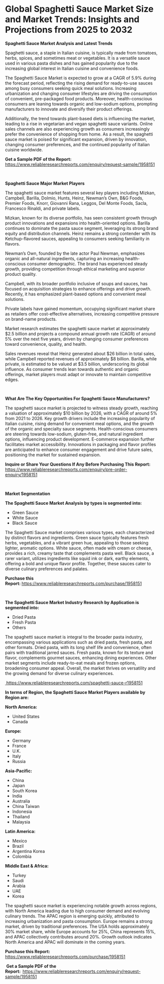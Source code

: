 <p><h1>Global Spaghetti Sauce Market Size and Market Trends: Insights and Projections from 2025 to 2032</h1></p><p><strong>Spaghetti Sauce Market Analysis and Latest Trends</strong></p>
<p><p>Spaghetti sauce, a staple in Italian cuisine, is typically made from tomatoes, herbs, spices, and sometimes meat or vegetables. It is a versatile sauce used in various pasta dishes and has gained popularity due to the increasing global interest in Italian cuisine and convenience foods.</p><p>The Spaghetti Sauce Market is expected to grow at a CAGR of 5.9% during the forecast period, reflecting the rising demand for ready-to-use sauces among busy consumers seeking quick meal solutions. Increasing urbanization and changing consumer lifestyles are driving the consumption of convenient, pre-packaged food products. Moreover, health-conscious consumers are leaning towards organic and low-sodium options, prompting manufacturers to innovate and diversify their product offerings.</p><p>Additionally, the trend towards plant-based diets is influencing the market, leading to a rise in vegetarian and vegan spaghetti sauce variants. Online sales channels are also experiencing growth as consumers increasingly prefer the convenience of shopping from home. As a result, the spaghetti sauce market is poised for significant expansion, driven by innovation, changing consumer preferences, and the continued popularity of Italian cuisine worldwide.</p></p>
<p><strong>Get a Sample PDF of the Report:&nbsp;</strong> <a href="https://www.reliableresearchreports.com/enquiry/request-sample/1958151?utm_campaign=38&utm_medium=2&utm_source=Github&utm_content=ia&utm_term=16042025&utm_id=spaghetti-sauce">https://www.reliableresearchreports.com/enquiry/request-sample/1958151</a></p>
<p>&nbsp;</p>
<p><strong>Spaghetti Sauce Major Market Players</strong></p>
<p><p>The spaghetti sauce market features several key players including Mizkan, Campbell, Barilla, Dolmio, Hunts, Heinz, Newman’s Own, B&G Foods, Premier Foods, Knorr, Giovanni Rana, Leggos, Del Monte Foods, Sacla, Francesco Rinaldi, and private labels. </p><p>Mizkan, known for its diverse portfolio, has seen consistent growth through product innovations and expansions into health-oriented options. Barilla continues to dominate the pasta sauce segment, leveraging its strong brand equity and distribution channels. Heinz remains a strong contender with its Ketchup-flavored sauces, appealing to consumers seeking familiarity in flavors.</p><p>Newman’s Own, founded by the late actor Paul Newman, emphasizes organic and all-natural ingredients, capturing an increasing health-conscious consumer demographic. The brand has experienced steady growth, providing competition through ethical marketing and superior product quality. </p><p>Campbell, with its broader portfolio inclusive of soups and sauces, has focused on acquisition strategies to enhance offerings and drive growth. Recently, it has emphasized plant-based options and convenient meal solutions.</p><p>Private labels have gained momentum, occupying significant market share as retailers offer cost-effective alternatives, increasing competitive pressure on brand-name products. </p><p>Market research estimates the spaghetti sauce market at approximately $2.5 billion and projects a compound annual growth rate (CAGR) of around 5% over the next five years, driven by changing consumer preferences toward convenience, quality, and health. </p><p>Sales revenues reveal that Heinz generated about $26 billion in total sales, while Campbell reported revenues of approximately $8 billion. Barilla, while private, is estimated to be valued at $3.5 billion, underscoring its global influence. As consumer trends lean towards authentic and organic offerings, market players must adapt or innovate to maintain competitive edges.</p></p>
<p>&nbsp;</p>
<p><strong>What Are The Key Opportunities For Spaghetti Sauce Manufacturers?</strong></p>
<p><p>The spaghetti sauce market is projected to witness steady growth, reaching a valuation of approximately $10 billion by 2026, with a CAGR of around 5% from 2021 to 2026. Key growth drivers include the increasing popularity of Italian cuisine, rising demand for convenient meal options, and the growth of the organic and specialty sauce segments. Health-conscious consumers are steering towards low-sodium, gluten-free, and natural ingredient options, influencing product development. E-commerce expansion further facilitates market accessibility. Innovations in packaging and flavor profiles are anticipated to enhance consumer engagement and drive future sales, positioning the market for sustained expansion.</p></p>
<p><strong>Inquire or Share Your Questions If Any Before Purchasing This Report:</strong> <a href="https://www.reliableresearchreports.com/enquiry/pre-order-enquiry/1958151?utm_campaign=38&utm_medium=2&utm_source=Github&utm_content=ia&utm_term=16042025&utm_id=spaghetti-sauce">https://www.reliableresearchreports.com/enquiry/pre-order-enquiry/1958151</a></p>
<p>&nbsp;</p>
<p><strong>Market Segmentation</strong></p>
<p><strong>The Spaghetti Sauce Market Analysis by types is segmented into:</strong></p>
<p><ul><li>Green Sauce</li><li>White Sauce</li><li>Black Sauce</li></ul></p>
<p><p>The Spaghetti Sauce market comprises various types, each characterized by distinct flavors and ingredients. Green sauce typically features fresh herbs, vegetables, and a vibrant green hue, appealing to those seeking lighter, aromatic options. White sauce, often made with cream or cheese, provides a rich, creamy taste that complements pasta well. Black sauce, a rarer variant, utilizes ingredients like squid ink or dark, earthy elements, offering a bold and unique flavor profile. Together, these sauces cater to diverse culinary preferences and palates.</p></p>
<p><strong>Purchase this Report:&nbsp;</strong><a href="https://www.reliableresearchreports.com/purchase/1958151?utm_campaign=38&utm_medium=2&utm_source=Github&utm_content=ia&utm_term=16042025&utm_id=spaghetti-sauce">https://www.reliableresearchreports.com/purchase/1958151</a></p>
<p>&nbsp;</p>
<p><strong>The Spaghetti Sauce Market Industry Research by Application is segmented into:</strong></p>
<p><ul><li>Dried Pasta</li><li>Fresh Pasta</li><li>Others</li></ul></p>
<p><p>The spaghetti sauce market is integral to the broader pasta industry, encompassing various applications such as dried pasta, fresh pasta, and other formats. Dried pasta, with its long shelf life and convenience, often pairs with traditional jarred sauces. Fresh pasta, known for its texture and flavor, complements gourmet sauces, enhancing dining experiences. Other market segments include ready-to-eat meals and frozen options, broadening consumer appeal. Overall, the market thrives on versatility and the growing demand for diverse culinary experiences.</p></p>
<p><a href="https://www.reliableresearchreports.com/spaghetti-sauce-r1958151?utm_campaign=38&utm_medium=2&utm_source=Github&utm_content=ia&utm_term=16042025&utm_id=spaghetti-sauce">&nbsp;https://www.reliableresearchreports.com/spaghetti-sauce-r1958151</a></p>
<p><strong>In terms of Region, the Spaghetti Sauce Market Players available by Region are:</strong></p>
<p>
    <p> <strong> North America: </strong>
        <ul>
            <li>United States</li>
            <li>Canada</li>
        </ul>
        </p> 
    <p> <strong> Europe: </strong>
        <ul>
            <li>Germany</li>
            <li>France</li>
            <li>U.K.</li>
            <li>Italy</li>
            <li>Russia</li>
        </ul>
        </p> 
    <p> <strong> Asia-Pacific: </strong>
        <ul>
            <li>China</li>
            <li>Japan</li>
            <li>South Korea</li>
            <li>India</li>
            <li>Australia</li>
            <li>China Taiwan</li>
            <li>Indonesia</li>
            <li>Thailand</li>
            <li>Malaysia</li>
        </ul>
        </p> 
    <p> <strong> Latin America: </strong>
        <ul>
            <li>Mexico</li>
            <li>Brazil</li>
            <li>Argentina Korea</li>
            <li>Colombia</li>
        </ul>
        </p> 
    <p> <strong> Middle East & Africa: </strong>
        <ul>
            <li>Turkey</li>
            <li>Saudi</li>
            <li>Arabia</li>
            <li>UAE</li>
            <li>Korea</li>
        </ul>
    </p>
    </p>
<p><p>The spaghetti sauce market is experiencing notable growth across regions, with North America leading due to high consumer demand and evolving culinary trends. The APAC region is emerging quickly, attributed to increasing urbanization and pasta consumption. Europe remains a strong market, driven by traditional preferences. The USA holds approximately 30% market share, while Europe accounts for 25%, China represents 15%, and APAC collectively contributes around 20%. Growth outlook indicates North America and APAC will dominate in the coming years.</p></p>
<p><strong>Purchase this Report: </strong><a href="https://www.reliableresearchreports.com/purchase/1958151?utm_campaign=38&utm_medium=2&utm_source=Github&utm_content=ia&utm_term=16042025&utm_id=spaghetti-sauce">https://www.reliableresearchreports.com/purchase/1958151</a></p>
<p>&nbsp;<strong>Get a Sample PDF of the Report:&nbsp;&nbsp;</strong><a href="https://www.reliableresearchreports.com/enquiry/request-sample/1958151?utm_campaign=38&utm_medium=2&utm_source=Github&utm_content=ia&utm_term=16042025&utm_id=spaghetti-sauce">https://www.reliableresearchreports.com/enquiry/request-sample/1958151</a></p>
<p><strong></strong></p>
<p><p></p><p></p><p></p></p>